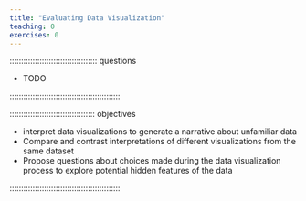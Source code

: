 ```yaml
---
title: "Evaluating Data Visualization"
teaching: 0
exercises: 0
---
```


:::::::::::::::::::::::::::::::::::::: questions 

- TODO

::::::::::::::::::::::::::::::::::::::::::::::::

::::::::::::::::::::::::::::::::::::: objectives

- interpret data visualizations to generate a narrative about unfamiliar data  
- Compare and contrast interpretations of different visualizations from the same dataset  
- Propose questions about choices made during the data visualization process to explore potential hidden features of the data  

::::::::::::::::::::::::::::::::::::::::::::::::
